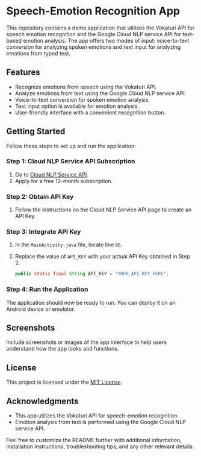 # Speech-Emotion Recognition App

This repository contains a demo application that utilizes the Vokaturi API for speech emotion recognition and the Google Cloud NLP service API for text-based emotion analysis. The app offers two modes of input: voice-to-text conversion for analyzing spoken emotions and text input for analyzing emotions from typed text.

## Features

- Recognize emotions from speech using the Vokaturi API.
- Analyze emotions from text using the Google Cloud NLP service API.
- Voice-to-text conversion for spoken emotion analysis.
- Text input option is available for emotion analysis.
- User-friendly interface with a convenient recognition button.

## Getting Started

Follow these steps to set up and run the application:

### Step 1: Cloud NLP Service API Subscription

1. Go to [Cloud NLP Service API](https://cloud.google.com/natural-language/docs/samples?hl=en-us).
2. Apply for a free 12-month subscription.

### Step 2: Obtain API Key

1. Follow the instructions on the Cloud NLP Service API page to create an API Key.

### Step 3: Integrate API Key

1. In the `MainActivity.java` file, locate line `66`.
2. Replace the value of `API_KEY` with your actual API Key obtained in Step 2.

   ```java
   public static final String API_KEY = "YOUR_API_KEY_HERE";
   ```

### Step 4: Run the Application

The application should now be ready to run. You can deploy it on an Android device or emulator.

## Screenshots

Include screenshots or images of the app interface to help users understand how the app looks and functions.

## License

This project is licensed under the [MIT License](LICENSE).

## Acknowledgments

- This app utilizes the Vokaturi API for speech-emotion recognition.
- Emotion analysis from text is performed using the Google Cloud NLP service API.

Feel free to customize the README further with additional information, installation instructions, troubleshooting tips, and any other relevant details.
